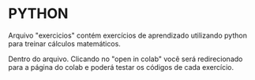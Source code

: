 # PYTHON
Arquivo "exercicios" contém exercícios de aprendizado utilizando python para treinar cálculos matemáticos.

Dentro do arquivo. Clicando no "open in colab" você será redirecionado para a página do colab e poderá testar os códigos de cada exercício.
